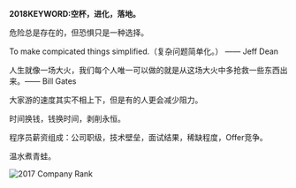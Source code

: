 **2018KEYWORD:空杯，进化，落地。**

危险总是存在的，但恐惧只是一种选择。

To make compicated things simplified.（复杂问题简单化。） —— Jeff Dean

人生就像一场大火，我们每个人唯一可以做的就是从这场大火中多抢救一些东西出来。—— Bill Gates

大家游的速度其实不相上下，但是有的人更会减少阻力。

时间换钱，钱换时间，剥削永恒。

程序员薪资组成：公司职级，技术壁垒，面试结果，稀缺程度，Offer竞争。

温水煮青蛙。

![](assets/company/2017_it_company_rank.jpeg "2017 Company Rank")
